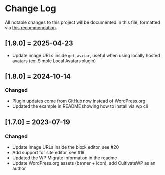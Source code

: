 # Change Log
All notable changes to this project will be documented in this file, formatted via [this recommendation](http://keepachangelog.com/).

## [1.9.0] = 2025-04-23
- Update image URLs inside `get_avatar`, useful when using locally hosted avatars (ex: Simple Local Avatars plugin)

## [1.8.0] = 2024-10-14
### Changed
- Plugin updates come from GitHub now instead of WordPress.org
- Updated the example in README showing how to install via wp cli

## [1.7.0] = 2023-07-19
### Changed
- Update image URLs inside the block editor, see #20
- Add support for site editor, see #19
- Updated the WP Migrate information in the readme
- Update WordPress.org assets (banner + icon), add CultivateWP as an author
